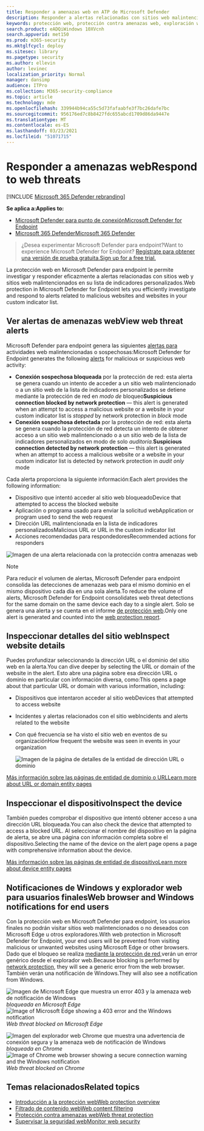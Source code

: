 ```yaml
---
title: Responder a amenazas web en ATP de Microsoft Defender
description: Responder a alertas relacionadas con sitios web malintencionados y no deseados. Comprender cómo la protección contra amenazas web informa a los usuarios finales a través de sus exploradores web y notificaciones de Windows
keywords: protección web, protección contra amenazas web, exploración web, alertas, respuesta, seguridad, phishing, malware, vulnerabilidad, sitios web, protección de red, Edge, Internet Explorer, Chrome, Firefox, explorador web, notificaciones, usuarios finales, notificaciones de Windows, página de bloqueo,
search.product: eADQiWindows 10XVcnh
search.appverid: met150
ms.prod: m365-security
ms.mktglfcycl: deploy
ms.sitesec: library
ms.pagetype: security
ms.author: ellevin
author: levinec
localization_priority: Normal
manager: dansimp
audience: ITPro
ms.collection: M365-security-compliance
ms.topic: article
ms.technology: mde
ms.openlocfilehash: 339944b94ca55c5d73fafaabfe3f7bc26dafe7bc
ms.sourcegitcommit: 956176ed7c8b8427fdc655abcd1709d86da9447e
ms.translationtype: MT
ms.contentlocale: es-ES
ms.lasthandoff: 03/23/2021
ms.locfileid: "51071715"
---
```

# <a name="respond-to-web-threats"></a><span data-ttu-id="bdfcc-105">Responder a amenazas web</span><span class="sxs-lookup"><span data-stu-id="bdfcc-105">Respond to web threats</span></span>

[!INCLUDE [Microsoft 365 Defender rebranding](../../includes/microsoft-defender.md)]

<span data-ttu-id="bdfcc-106">**Se aplica a:**</span><span class="sxs-lookup"><span data-stu-id="bdfcc-106">**Applies to:**</span></span>
- [<span data-ttu-id="bdfcc-107">Microsoft Defender para punto de conexión</span><span class="sxs-lookup"><span data-stu-id="bdfcc-107">Microsoft Defender for Endpoint</span></span>](https://go.microsoft.com/fwlink/p/?linkid=2146631)
- [<span data-ttu-id="bdfcc-108">Microsoft 365 Defender</span><span class="sxs-lookup"><span data-stu-id="bdfcc-108">Microsoft 365 Defender</span></span>](https://go.microsoft.com/fwlink/?linkid=2118804)

><span data-ttu-id="bdfcc-109">¿Desea experimentar Microsoft Defender para endpoint?</span><span class="sxs-lookup"><span data-stu-id="bdfcc-109">Want to experience Microsoft Defender for Endpoint?</span></span> [<span data-ttu-id="bdfcc-110">Regístrate para obtener una versión de prueba gratuita.</span><span class="sxs-lookup"><span data-stu-id="bdfcc-110">Sign up for a free trial.</span></span>](https://www.microsoft.com/microsoft-365/windows/microsoft-defender-atp?ocid=docs-wdatp-main-abovefoldlink&rtc=1)

<span data-ttu-id="bdfcc-111">La protección web en Microsoft Defender para endpoint le permite investigar y responder eficazmente a alertas relacionadas con sitios web y sitios web malintencionados en su lista de indicadores personalizados.</span><span class="sxs-lookup"><span data-stu-id="bdfcc-111">Web protection in Microsoft Defender for Endpoint lets you efficiently investigate and respond to alerts related to malicious websites and websites in your custom indicator list.</span></span>

## <a name="view-web-threat-alerts"></a><span data-ttu-id="bdfcc-112">Ver alertas de amenazas web</span><span class="sxs-lookup"><span data-stu-id="bdfcc-112">View web threat alerts</span></span>
<span data-ttu-id="bdfcc-113">Microsoft Defender para endpoint genera las siguientes [alertas para](manage-alerts.md) actividades web malintencionadas o sospechosas:</span><span class="sxs-lookup"><span data-stu-id="bdfcc-113">Microsoft Defender for Endpoint generates the following [alerts](manage-alerts.md) for malicious or suspicious web activity:</span></span>
- <span data-ttu-id="bdfcc-114">**Conexión sospechosa bloqueada** por la protección de red: esta alerta se genera cuando un  intento de acceder a un sitio web malintencionado o a un sitio web de la lista de indicadores personalizados se detiene mediante la protección de red en *modo de* bloqueo</span><span class="sxs-lookup"><span data-stu-id="bdfcc-114">**Suspicious connection blocked by network protection** — this alert is generated when an attempt to access a malicious website or a website in your custom indicator list is *stopped* by network protection in *block* mode</span></span>
- <span data-ttu-id="bdfcc-115">**Conexión sospechosa detectada** por la protección de red: esta alerta se genera cuando la protección de red detecta un intento de obtener acceso a un sitio web malintencionado o a un sitio web de la lista de indicadores personalizados en modo de solo *auditoría.*</span><span class="sxs-lookup"><span data-stu-id="bdfcc-115">**Suspicious connection detected by network protection** — this alert is generated when an attempt to access a malicious website or a website in your custom indicator list is detected by network protection in *audit only* mode</span></span>

<span data-ttu-id="bdfcc-116">Cada alerta proporciona la siguiente información:</span><span class="sxs-lookup"><span data-stu-id="bdfcc-116">Each alert provides the following information:</span></span> 
- <span data-ttu-id="bdfcc-117">Dispositivo que intentó acceder al sitio web bloqueado</span><span class="sxs-lookup"><span data-stu-id="bdfcc-117">Device that attempted to access the blocked website</span></span>
- <span data-ttu-id="bdfcc-118">Aplicación o programa usado para enviar la solicitud web</span><span class="sxs-lookup"><span data-stu-id="bdfcc-118">Application or program used to send the web request</span></span>
- <span data-ttu-id="bdfcc-119">Dirección URL malintencionada en la lista de indicadores personalizados</span><span class="sxs-lookup"><span data-stu-id="bdfcc-119">Malicious URL or URL in the custom indicator list</span></span>
- <span data-ttu-id="bdfcc-120">Acciones recomendadas para respondedores</span><span class="sxs-lookup"><span data-stu-id="bdfcc-120">Recommended actions for responders</span></span>

![Imagen de una alerta relacionada con la protección contra amenazas web](images/wtp-alert.png)

>[!Note]
><span data-ttu-id="bdfcc-122">Para reducir el volumen de alertas, Microsoft Defender para endpoint consolida las detecciones de amenazas web para el mismo dominio en el mismo dispositivo cada día en una sola alerta.</span><span class="sxs-lookup"><span data-stu-id="bdfcc-122">To reduce the volume of alerts, Microsoft Defender for Endpoint consolidates web threat detections for the same domain on the same device each day to a single alert.</span></span> <span data-ttu-id="bdfcc-123">Solo se genera una alerta y se cuenta en el informe [de protección web](web-protection-monitoring.md).</span><span class="sxs-lookup"><span data-stu-id="bdfcc-123">Only one alert is generated and counted into the [web protection report](web-protection-monitoring.md).</span></span>

## <a name="inspect-website-details"></a><span data-ttu-id="bdfcc-124">Inspeccionar detalles del sitio web</span><span class="sxs-lookup"><span data-stu-id="bdfcc-124">Inspect website details</span></span>
<span data-ttu-id="bdfcc-125">Puedes profundizar seleccionando la dirección URL o el dominio del sitio web en la alerta.</span><span class="sxs-lookup"><span data-stu-id="bdfcc-125">You can dive deeper by selecting the URL or domain of the website in the alert.</span></span> <span data-ttu-id="bdfcc-126">Esto abre una página sobre esa dirección URL o dominio en particular con información diversa, como:</span><span class="sxs-lookup"><span data-stu-id="bdfcc-126">This opens a page about that particular URL or domain with various information, including:</span></span>
- <span data-ttu-id="bdfcc-127">Dispositivos que intentaron acceder al sitio web</span><span class="sxs-lookup"><span data-stu-id="bdfcc-127">Devices that attempted to access website</span></span>
- <span data-ttu-id="bdfcc-128">Incidentes y alertas relacionados con el sitio web</span><span class="sxs-lookup"><span data-stu-id="bdfcc-128">Incidents and alerts related to the website</span></span>
- <span data-ttu-id="bdfcc-129">Con qué frecuencia se ha visto el sitio web en eventos de su organización</span><span class="sxs-lookup"><span data-stu-id="bdfcc-129">How frequent the website was seen in events in your organization</span></span>

    ![Imagen de la página de detalles de la entidad de dirección URL o dominio](images/wtp-website-details.png)

[<span data-ttu-id="bdfcc-131">Más información sobre las páginas de entidad de dominio o URL</span><span class="sxs-lookup"><span data-stu-id="bdfcc-131">Learn more about URL or domain entity pages</span></span>](investigate-domain.md)

## <a name="inspect-the-device"></a><span data-ttu-id="bdfcc-132">Inspeccionar el dispositivo</span><span class="sxs-lookup"><span data-stu-id="bdfcc-132">Inspect the device</span></span>
<span data-ttu-id="bdfcc-133">También puedes comprobar el dispositivo que intentó obtener acceso a una dirección URL bloqueada.</span><span class="sxs-lookup"><span data-stu-id="bdfcc-133">You can also check the device that attempted to access a blocked URL.</span></span> <span data-ttu-id="bdfcc-134">Al seleccionar el nombre del dispositivo en la página de alerta, se abre una página con información completa sobre el dispositivo.</span><span class="sxs-lookup"><span data-stu-id="bdfcc-134">Selecting the name of the device on the alert page opens a page with comprehensive information about the device.</span></span>

[<span data-ttu-id="bdfcc-135">Más información sobre las páginas de entidad de dispositivo</span><span class="sxs-lookup"><span data-stu-id="bdfcc-135">Learn more about device entity pages</span></span>](investigate-machines.md)

## <a name="web-browser-and-windows-notifications-for-end-users"></a><span data-ttu-id="bdfcc-136">Notificaciones de Windows y explorador web para usuarios finales</span><span class="sxs-lookup"><span data-stu-id="bdfcc-136">Web browser and Windows notifications for end users</span></span>

<span data-ttu-id="bdfcc-137">Con la protección web en Microsoft Defender para endpoint, los usuarios finales no podrán visitar sitios web malintencionados o no deseados con Microsoft Edge u otros exploradores.</span><span class="sxs-lookup"><span data-stu-id="bdfcc-137">With web protection in Microsoft Defender for Endpoint, your end users will be prevented from visiting malicious or unwanted websites using Microsoft Edge or other browsers.</span></span> <span data-ttu-id="bdfcc-138">Dado que el bloqueo se realiza [mediante la protección de red,](network-protection.md)verán un error genérico desde el explorador web.</span><span class="sxs-lookup"><span data-stu-id="bdfcc-138">Because blocking is performed by [network protection](network-protection.md), they will see a generic error from the web browser.</span></span> <span data-ttu-id="bdfcc-139">También verán una notificación de Windows.</span><span class="sxs-lookup"><span data-stu-id="bdfcc-139">They will also see a notification from Windows.</span></span>

<span data-ttu-id="bdfcc-140">![Imagen de Microsoft Edge que muestra un error 403 y la amenaza web de notificación de Windows ](images/wtp-browser-blocking-page.png)
 *bloqueada en Microsoft Edge*</span><span class="sxs-lookup"><span data-stu-id="bdfcc-140">![Image of Microsoft Edge showing a 403 error and the Windows notification](images/wtp-browser-blocking-page.png)
*Web threat blocked on Microsoft Edge*</span></span>

<span data-ttu-id="bdfcc-141">![Imagen del explorador web Chrome que muestra una advertencia de conexión segura y la amenaza web de notificación de Windows ](images/wtp-chrome-browser-blocking-page.png)
 *bloqueada en Chrome*</span><span class="sxs-lookup"><span data-stu-id="bdfcc-141">![Image of Chrome web browser showing a secure connection warning and the Windows notification](images/wtp-chrome-browser-blocking-page.png)
*Web threat blocked on Chrome*</span></span>

## <a name="related-topics"></a><span data-ttu-id="bdfcc-142">Temas relacionados</span><span class="sxs-lookup"><span data-stu-id="bdfcc-142">Related topics</span></span>
- [<span data-ttu-id="bdfcc-143">Introducción a la protección web</span><span class="sxs-lookup"><span data-stu-id="bdfcc-143">Web protection overview</span></span>](web-protection-overview.md)
- [<span data-ttu-id="bdfcc-144">Filtrado de contenido web</span><span class="sxs-lookup"><span data-stu-id="bdfcc-144">Web content filtering</span></span>](web-content-filtering.md)
- [<span data-ttu-id="bdfcc-145">Protección contra amenazas web</span><span class="sxs-lookup"><span data-stu-id="bdfcc-145">Web threat protection</span></span>](web-threat-protection.md)
- [<span data-ttu-id="bdfcc-146">Supervisar la seguridad web</span><span class="sxs-lookup"><span data-stu-id="bdfcc-146">Monitor web security</span></span>](web-protection-monitoring.md)
